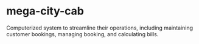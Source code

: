 # mega-city-cab
Computerized system to  streamline their operations, including maintaining customer bookings, managing booking, and  calculating bills.
